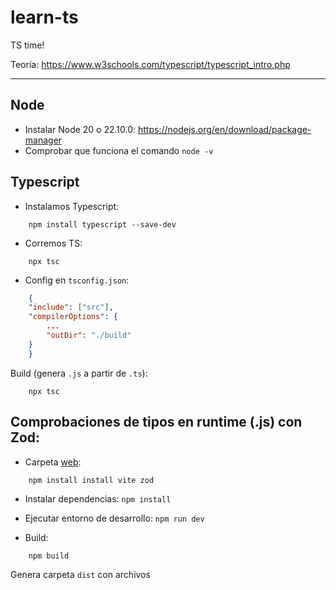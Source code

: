 # learn-ts
TS time!

Teoría: https://www.w3schools.com/typescript/typescript_intro.php

---

## Node
- Instalar Node 20 o 22.10.0: https://nodejs.org/en/download/package-manager
- Comprobar que funciona el comando `node -v`

## Typescript

- Instalamos Typescript:
```
    npm install typescript --save-dev
```
- Corremos TS:
```
    npx tsc
```
- Config en `tsconfig.json`:

```json
    {
    "include": ["src"],
    "compilerOptions": {
        ...
        "outDir": "./build"
    }
    }
```

Build (genera `.js` a partir de `.ts`):
```
    npx tsc
```

## Comprobaciones de tipos en runtime (.js) con Zod:

- Carpeta [web](./web/):
```
    npm install install vite zod 
```
- Instalar dependencias: `npm install`
- Ejecutar entorno de desarrollo: `npm run dev`

- Build: 
```
    npm build
```

Genera carpeta `dist` con archivos


